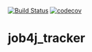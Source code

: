[![Build Status](https://travis-ci.com/chulkovdmitry/job4j_tracker.svg?branch=master)](https://travis-ci.com/chulkovdmitry/job4j_tracker)
[![codecov](https://codecov.io/gh/chulkovdmitry/job4j_tracker/branch/master/graph/badge.svg?token=DKKQSCS9GO)](https://codecov.io/gh/chulkovdmitry/job4j_tracker)
# job4j_tracker
